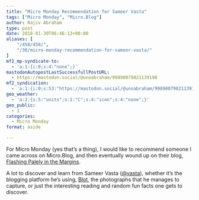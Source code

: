 ```yaml
---
title: "Micro Monday Recommendation for Sameer Vasta"
tags: ["Micro Monday", "Micro.Blog"]
author: Rajiv Abraham
type: post
date: 2018-01-30T06:46:13+00:00
aliases: [
    "/458/458/",
    "/30/micro-monday-recommendation-for-sameer-vasta/"
]
mf2_mp-syndicate-to:
  - 'a:1:{i:0;s:4:"none";}'
mastodonAutopostLastSuccessfullPostURL:
  - https://mastodon.social/@unoabraham/99890079821139198
mf2_syndication:
  - 'a:1:{i:0;s:53:"https://mastodon.social/@unoabraham/99890079821139198";}'
geo_weather:
  - 'a:2:{s:5:"units";s:1:"C";s:4:"icon";s:4:"none";}'
geo_public:
  - 1
categories:
  - Micro Monday
format: aside

---
```

<p style="text-align: left;">
  For Micro Monday (yes that&#8217;s a thing), I would like to recommend someone I came across on Micro.Blog, and then eventually wound up on their blog, <a href="https://www.inthemargins.ca/" target="_blank" rel="noopener">Flashing Palely in the Margins</a>.
</p>

<p style="text-align: left;">
  A lot to discover and learn from Sameer Vasta (<a href="https://micro.blog/vasta" target="_blank" rel="noopener">@vasta</a>), whether it&#8217;s the blogging platform he&#8217;s using, <a href="https://blot.im/" target="_blank" rel="noopener">Blot</a>, the photographs that he manages to capture, or just the interesting reading and random fun facts one gets to discover.
</p>